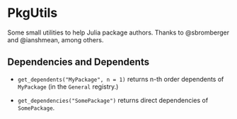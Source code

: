 # PkgUtils

Some small utilities to help Julia package authors. Thanks to @sbromberger and @ianshmean, among others.

## Dependencies and Dependents

* `get_dependents("MyPackage", n = 1)` returns n-th order dependents of `MyPackage` (in the `General` registry.)

* `get_dependencies("SomePackage")` returns direct dependencies of `SomePackage`.

